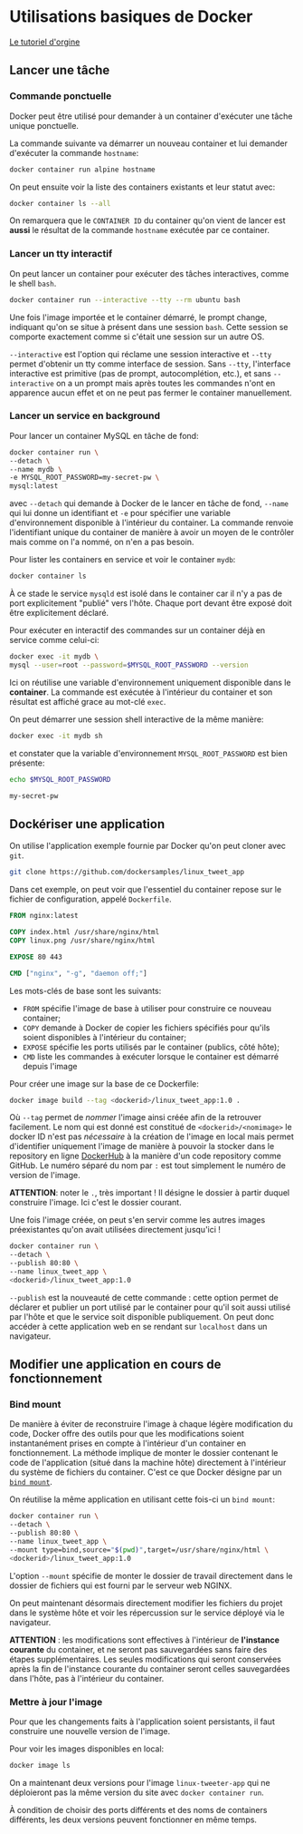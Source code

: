 # Utilisations basiques de Docker

[Le tutoriel d'orgine](https://training.play-with-docker.com/beginner-linux/)

## Lancer une tâche

### Commande ponctuelle

Docker peut être utilisé pour demander à un container d'exécuter une tâche unique ponctuelle.

La commande suivante va démarrer un nouveau container et lui demander d'exécuter la commande `hostname`:

```bash
docker container run alpine hostname
```

On peut ensuite voir la liste des containers existants et leur statut avec:

```bash
docker container ls --all
```

On remarquera que le `CONTAINER ID` du container qu'on vient de lancer est **aussi** le résultat de la commande `hostname` exécutée par ce container.

### Lancer un tty interactif

On peut lancer un container pour exécuter des tâches interactives, comme le shell `bash`.

```bash
docker container run --interactive --tty --rm ubuntu bash
```

Une fois l'image importée et le container démarré, le prompt change, indiquant qu'on se situe à présent dans une session `bash`. Cette session se comporte exactement comme si c'était une session sur un autre OS.

`--interactive` est l'option qui réclame une session interactive et `--tty` permet d'obtenir un tty comme interface de session.
Sans `--tty`, l'interface interactive est primitive (pas de prompt, autocomplétion, etc.), et sans `--interactive` on a un prompt mais après toutes les commandes n'ont en apparence aucun effet et on ne peut pas fermer le container manuellement.

### Lancer un service en background

Pour lancer un container MySQL en tâche de fond:

```bash
docker container run \
--detach \
--name mydb \
-e MYSQL_ROOT_PASSWORD=my-secret-pw \
mysql:latest
```

avec `--detach` qui demande à Docker de le lancer en tâche de fond, `--name` qui lui donne un identifiant et `-e` pour spécifier une variable d'environnement disponible à l'intérieur du container. La commande renvoie l'identifiant unique du container de manière à avoir un moyen de le contrôler mais comme on l'a nommé, on n'en a pas besoin.

Pour lister les containers en service et voir le container `mydb`:

```bash
docker container ls
```

À ce stade le service `mysqld` est isolé dans le container car il n'y a pas de port explicitement "publié" vers l'hôte. Chaque port devant être exposé doit être explicitement déclaré.

Pour exécuter en interactif des commandes sur un container déjà en service comme celui-ci:

```bash
docker exec -it mydb \
mysql --user=root --password=$MYSQL_ROOT_PASSWORD --version
```

Ici on réutilise une variable d'environnement uniquement disponible dans le **container**. La commande est exécutée à l'intérieur du container et son résultat est affiché grace au mot-clé `exec`.

On peut démarrer une session shell interactive de la même manière:

```bash
docker exec -it mydb sh
```

et constater que la variable d'environnement `MYSQL_ROOT_PASSWORD` est bien présente:

```bash
echo $MYSQL_ROOT_PASSWORD
```

```txt
my-secret-pw
```

## Dockériser une application

On utilise l'application exemple fournie par Docker qu'on peut cloner avec `git`.

```bash
git clone https://github.com/dockersamples/linux_tweet_app
```

Dans cet exemple, on peut voir que l'essentiel du container repose sur le fichier de configuration, appelé `Dockerfile`.

```Dockerfile
FROM nginx:latest

COPY index.html /usr/share/nginx/html
COPY linux.png /usr/share/nginx/html

EXPOSE 80 443 	

CMD ["nginx", "-g", "daemon off;"]
```

Les mots-clés de base sont les suivants:

* `FROM` spécifie l'image de base à utiliser pour construire ce nouveau container;
* `COPY` demande à Docker de copier les fichiers spécifiés pour qu'ils soient disponibles à l'intérieur du container;
* `EXPOSE` spécifie les ports utilisés par le container (publics, côté hôte);
* `CMD` liste les commandes à exécuter lorsque le container est démarré depuis l'image

Pour créer une image sur la base de ce Dockerfile:

```bash
docker image build --tag <dockerid>/linux_tweet_app:1.0 .
```

Où `--tag` permet de *nommer* l'image ainsi créée afin de la retrouver facilement. Le nom qui est donné est constitué de `<dockerid>/<nomimage>` le docker ID n'est pas *nécessaire* à la création de l'image en local mais permet d'identifier uniquement l'image de manière à pouvoir la stocker dans le repository en ligne [DockerHub](https://hub.docker.com/) à la manière d'un code repository comme GitHub.
Le numéro séparé du nom par `:` est tout simplement le numéro de version de l'image.

**ATTENTION**: noter le `.`, très important ! Il désigne le dossier à partir duquel construire l'image. Ici c'est le dossier courant.

Une fois l'image créée, on peut s'en servir comme les autres images préexistantes qu'on avait utilisées directement jusqu'ici !

```bash
docker container run \
--detach \
--publish 80:80 \
--name linux_tweet_app \
<dockerid>/linux_tweet_app:1.0
```

`--publish` est la nouveauté de cette commande : cette option permet de déclarer et publier un port utilisé par le container pour qu'il soit aussi utilisé par l'hôte et que le service soit disponible publiquement. On peut donc accéder à cette application web en se rendant sur `localhost` dans un navigateur.

## Modifier une application en cours de fonctionnement

### Bind mount

De manière à éviter de reconstruire l'image à chaque légère modification du code, Docker offre des outils pour que les modifications soient instantanément prises en compte à l'intérieur d'un container en fonctionnement. La méthode implique de monter le dossier contenant le code de l'application (situé dans la machine hôte) directement à l'intérieur du système de fichiers du container. C'est ce que Docker désigne par un [`bind mount`](https://docs.docker.com/storage/bind-mounts/).

On réutilise la même application en utilisant cette fois-ci un `bind mount`:

```bash
docker container run \
--detach \
--publish 80:80 \
--name linux_tweet_app \
--mount type=bind,source="$(pwd)",target=/usr/share/nginx/html \
<dockerid>/linux_tweet_app:1.0
```

L'option `--mount` spécifie de monter le dossier de travail directement dans le dossier de fichiers qui est fourni par le serveur web NGINX.

On peut maintenant désormais directement modifier les fichiers du projet dans le système hôte et voir les répercussion sur le service déployé via le navigateur.

**ATTENTION** : les modifications sont effectives à l'intérieur de **l'instance courante** du container, et ne seront pas sauvegardées sans faire des étapes supplémentaires. Les seules modifications qui seront conservées après la fin de l'instance courante du container seront celles sauvegardées dans l'hôte, pas à l'intérieur du container.

### Mettre à jour l'image

Pour que les changements faits à l'application soient persistants, il faut construire une nouvelle version de l'image.

Pour voir les images disponibles en local:

```bash
docker image ls
```

On a maintenant deux versions pour l'image `linux-tweeter-app` qui ne déploieront pas la même version du site avec `docker container run`.

À condition de choisir des ports différents et des noms de containers différents, les deux versions peuvent fonctionner en même temps.